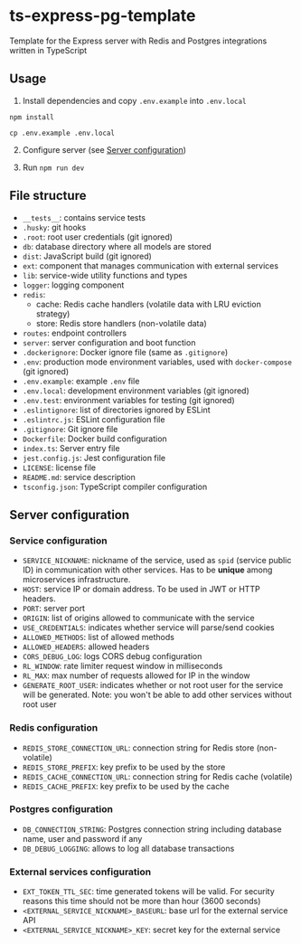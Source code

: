 # ts-express-pg-template

Template for the Express server with Redis and Postgres integrations written in TypeScript

## Usage

1. Install dependencies and copy `.env.example` into `.env.local`
```
npm install

cp .env.example .env.local
```

2. Configure server (see [Server configuration](#server-configuration))

3. Run `npm run dev`

## File structure

- `__tests__`: contains service tests
- `.husky`: git hooks
- `.root`: root user credentials (git ignored)
- `db`: database directory where all models are stored
- `dist`: JavaScript build (git ignored)
- `ext`: component that manages communication with external services
- `lib`: service-wide utility functions and types
- `logger`: logging component
- `redis`:
  * cache: Redis cache handlers (volatile data with LRU eviction strategy)
  * store: Redis store handlers (non-volatile data)
- `routes`: endpoint controllers
- `server`: server configuration and boot function
- `.dockerignore`: Docker ignore file (same as `.gitignore`)
- `.env`: production mode environment variables, used with `docker-compose` (git ignored)
- `.env.example`: example `.env` file
- `.env.local`: development environment variables (git ignored)
- `.env.test`: environment variables for testing (git ignored)
- `.eslintignore`: list of directories ignored by ESLint
- `.eslintrc.js`: ESLint configuration file
- `.gitignore`: Git ignore file
- `Dockerfile`: Docker build configuration
- `index.ts`: Server entry file
- `jest.config.js`: Jest configuration file
- `LICENSE`: license file
- `README.md`: service description
- `tsconfig.json`: TypeScript compiler configuration

## Server configuration

### Service configuration

- `SERVICE_NICKNAME`: nickname of the service, used as `spid` (service public ID) in communication with other services. Has to be **unique** among microservices infrastructure.
- `HOST`: service IP or domain address. To be used in JWT or HTTP headers.
- `PORT`: server port
- `ORIGIN`: list of origins allowed to communicate with the service
- `USE_CREDENTIALS`: indicates whether service will parse/send cookies
- `ALLOWED_METHODS`: list of allowed methods
- `ALLOWED_HEADERS`: allowed headers
- `CORS_DEBUG_LOG`: logs CORS debug configuration
- `RL_WINDOW`: rate limiter request window in milliseconds
- `RL_MAX`: max number of requests allowed for IP in the window
- `GENERATE_ROOT_USER`: indicates whether or not root user for the service will be generated. Note: you won't be able to add other services without root user

### Redis configuration

- `REDIS_STORE_CONNECTION_URL`: connection string for Redis store (non-volatile)
- `REDIS_STORE_PREFIX`: key prefix to be used by the store
- `REDIS_CACHE_CONNECTION_URL`: connection string for Redis cache (volatile)
- `REDIS_CACHE_PREFIX`: key prefix to be used by the cache

### Postgres configuration

- `DB_CONNECTION_STRING`: Postgres connection string including database name, user and password if any
- `DB_DEBUG_LOGGING`: allows to log all database transactions

### External services configuration

- `EXT_TOKEN_TTL_SEC`: time generated tokens will be valid. For security reasons this time should not be more than hour (3600 seconds)
- `<EXTERNAL_SERVICE_NICKNAME>_BASEURL`: base url for the external service API
- `<EXTERNAL_SERVICE_NICKNAME>_KEY`: secret key for the external service